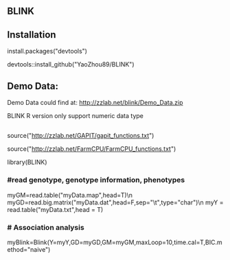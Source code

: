 ## BLINK
## Installation
install.packages("devtools")

devtools::install_github("YaoZhou89/BLINK")

## Demo Data:
Demo Data could find at:  http://zzlab.net/blink/Demo_Data.zip

BLINK R version only support numeric data type
##
source("http://zzlab.net/GAPIT/gapit_functions.txt")

source("http://zzlab.net/FarmCPU/FarmCPU_functions.txt")

library(BLINK)

### #read genotype, genotype information, phenotypes
myGM=read.table("myData.map",head=T)\n
myGD=read.big.matrix("myData.dat",head=F,sep="\t",type="char")\n
myY = read.table("myData.txt",head = T)

### # Association analysis
myBlink=Blink(Y=myY,GD=myGD,GM=myGM,maxLoop=10,time.cal=T,BIC.method="naive")
